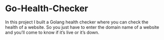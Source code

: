 # Go-Health-Checker
In this project I built a Golang health checker where you can check the health of a website. So you just have to enter the domain name of a website and you’ll come to know if it’s live or it’s down. 
